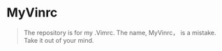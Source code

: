 # MyVinrc
> The repository is for my .Vimrc.
> The name, MyVinrc， is a mistake. Take it out of your mind.
